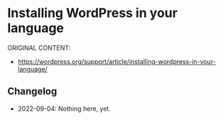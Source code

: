 # Installing WordPress in your language

ORIGINAL CONTENT:
* https://wordpress.org/support/article/installing-wordpress-in-your-language/



## Changelog

- 2022-09-04: Nothing here, yet.
